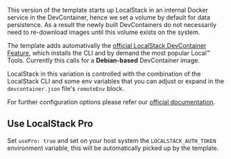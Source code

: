 This version of the template starts up LocalStack in an internal Docker service in the DevContainer, hence we set a volume by default for data persistence.
As a result the newly built DevContainers do not necessarily need to re-download images until this volume exists on the system.

The template adds automativally the [official LocalStack DevContainer Feature](https://github.com/localstack/devcontainer-feature), which installs the CLI and by demand the most popular Local™ Tools.
Currently this calls for a **Debian-based** DevContainer image.

LocalStack in this variation is controlled with the combination of the LocalStack CLI and some env variables that you can adjust or expand in the `devcontainer.json` file's `remoteEnv` block.

For further configuration options please refer our [official documentation](https://docs.localstack.cloud/references/configuration/).

## Use LocalStack Pro

Set `usePro: true` and set on your host system the `LOCALSTACK_AUTH_TOKEN` environment variable, this will be automatically picked up by the template.
